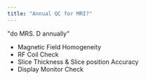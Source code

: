 ```yaml
---
title: "Annual QC for MRI?"
---
```

&quot;do MRS. D annually&quot;
- Magnetic Field Homogeneity
- RF Coil Check
- Slice Thickness &amp; Slice position Accuracy
- Display Monitor Check

